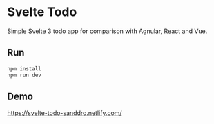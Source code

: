 # Svelte Todo
Simple Svelte 3 todo app for comparison with Agnular, React and Vue.

## Run
```bash
npm install
npm run dev
```

## Demo
https://svelte-todo-sanddro.netlify.com/

